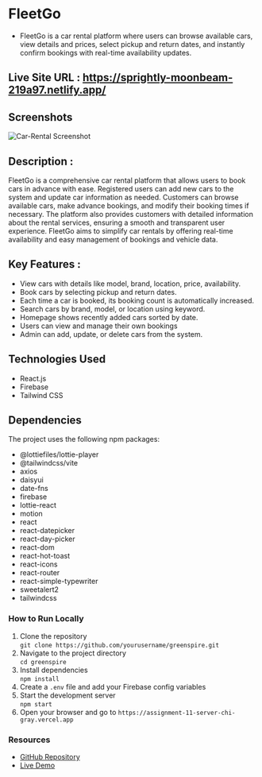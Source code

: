 # FleetGo

- FleetGo is a car rental platform where users can browse available cars, view details and prices, select pickup and return dates, and instantly confirm bookings with real-time availability updates.

## Live Site URL : https://sprightly-moonbeam-219a97.netlify.app/

## Screenshots

![Car-Rental Screenshot](https://i.ibb.co/5xhQrFRH/Screenshot-2025-08-08-123928.png)

## Description :

FleetGo is a comprehensive car rental platform that allows users to book cars in advance with ease. Registered users can add new cars to the system and update car information as needed. Customers can browse available cars, make advance bookings, and modify their booking times if necessary. The platform also provides customers with detailed information about the rental services, ensuring a smooth and transparent user experience. FleetGo aims to simplify car rentals by offering real-time availability and easy management of bookings and vehicle data.

## Key Features :

- View cars with details like model, brand, location, price, availability.
- Book cars by selecting pickup and return dates.
- Each time a car is booked, its booking count is automatically increased.
- Search cars by brand, model, or location using keyword.
- Homepage shows recently added cars sorted by date.
- Users can view and manage their own bookings
- Admin can add, update, or delete cars from the system.

## Technologies Used

- React.js
- Firebase
- Tailwind CSS

## Dependencies

The project uses the following npm packages:

- @lottiefiles/lottie-player
- @tailwindcss/vite
- axios
- daisyui
- date-fns
- firebase
- lottie-react
- motion
- react
- react-datepicker
- react-day-picker
- react-dom
- react-hot-toast
- react-icons
- react-router
- react-simple-typewriter
- sweetalert2
- tailwindcss

### How to Run Locally

1. Clone the repository  
   `git clone https://github.com/yourusername/greenspire.git`
2. Navigate to the project directory  
   `cd greenspire`
3. Install dependencies  
   `npm install`
4. Create a `.env` file and add your Firebase config variables
5. Start the development server  
   `npm start`
6. Open your browser and go to `https://assignment-11-server-chi-gray.vercel.app`

### Resources

- [GitHub Repository](https://github.com/nipaayasha05/car-rental-project)
- [Live Demo](https://sprightly-moonbeam-219a97.netlify.app/)
